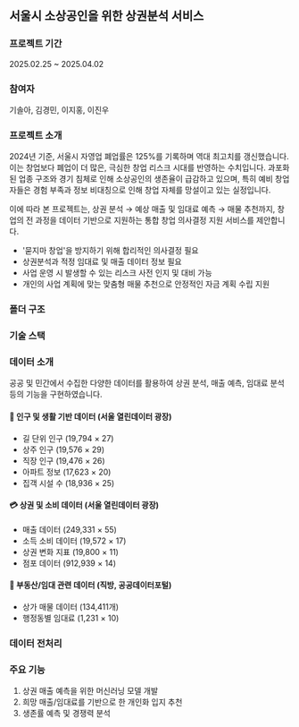  ## 서울시 소상공인을 위한 상권분석 서비스

### 프로젝트 기간
2025.02.25 ~ 2025.04.02

### 참여자
기솔아, 김경민, 이지홍, 이진우

### 프로젝트 소개 

2024년 기준, 서울시 자영업 폐업률은 125%를 기록하며 역대 최고치를 갱신했습니다. 이는 창업보다 폐업이 더 많은, 극심한 창업 리스크 시대를 반영하는 수치입니다.
과포화된 업종 구조와 경기 침체로 인해 소상공인의 생존율이 급감하고 있으며, 특히 예비 창업자들은 경험 부족과 정보 비대칭으로 인해 창업 자체를 망설이고 있는 실정입니다.

이에 따라 본 프로젝트는,
상권 분석 → 예상 매출 및 임대료 예측 → 매물 추천까지,
창업의 전 과정을 데이터 기반으로 지원하는 통합 창업 의사결정 지원 서비스를 제안합니다.

- '묻지마 창업'을 방지하기 위해 합리적인 의사결정 필요
- 상권분석과 적정 임대료 및 매출 데이터 정보 필요
- 사업 운영 시 발생할 수 있는 리스크 사전 인지 및 대비 가능
- 개인의 사업 계획에 맞는 맞춤형 매물 추천으로 안정적인 자금 계획 수립 지원

### 폴더 구조

### 기술 스택


### 데이터 소개

공공 및 민간에서 수집한 다양한 데이터를 활용하여 상권 분석, 매출 예측, 임대료 분석 등의 기능을 구현하였습니다.

#### 👫 인구 및 생활 기반 데이터 (**서울 열린데이터 광장**)
- 길 단위 인구 (19,794 × 27)  
- 상주 인구 (19,576 × 29)  
- 직장 인구 (19,476 × 26)  
- 아파트 정보 (17,623 × 20)  
- 집객 시설 수 (18,936 × 25)  

#### 💳 상권 및 소비 데이터  (**서울 열린데이터 광장**)
- 매출 데이터 (249,331 × 55)  
- 소득 소비 데이터 (19,572 × 17)  
- 상권 변화 지표 (19,800 × 11)  
- 점포 데이터 (912,939 × 14)  

#### 🏢 부동산/임대 관련 데이터  (**직방, 공공데이터포털**)
- 상가 매물 데이터 (134,411개)  
- 행정동별 임대료 (1,231 × 10)  

### 데이터 전처리


### 주요 기능

1) 상권 매출 예측을 위한 머신러닝 모델 개발
2) 희망 매출/임대료를 기반으로 한 개인화 입지 추천
3) 생존률 예측 및 경쟁력 분석
